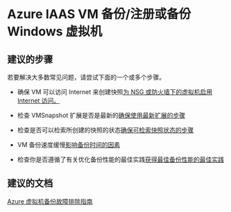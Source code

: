 <properties
    pageTitle="Azure IAAS VM 备份/注册或备份 Windows 虚拟机"
    description="Azure IAAS VM 备份/注册或备份 Windows 虚拟机"
    service="microsoft.recoveryservices"
    resource="vaults"
    authors="kasparks"
    displayOrder=""
    selfHelpType="generic"
    supportTopicIds="32553277"
    resourceTags=""
    productPesIds="15207"
    cloudEnvironments="public"
/>


# <a name="azure-iaas-vm-backupregister-or-back-up-a-windows-virtual-machine"></a>Azure IAAS VM 备份/注册或备份 Windows 虚拟机

## <a name="recommended-steps"></a>**建议的步骤**
若要解决大多数常见问题，请尝试下面的一个或多个步骤。
* 确保 VM 可以访问 Internet 来创建快照[为 NSG 或防火墙下的虚拟机启用 Internet 访问。](https://azure.microsoft.com/en-us/documentation/articles/backup-azure-troubleshoot-vm-backup-fails-snapshot-timeout/#cause-1-the-vm-does-not-have-internet-access)

* 检查 VMSnapshot 扩展是否是最新的[确保使用最新扩展的步骤](https://azure.microsoft.com/en-us/documentation/articles/backup-azure-troubleshoot-vm-backup-fails-snapshot-timeout/#cause-3-the-backup-extension-fails-to-update-or-load)

* 检查是否可以检索所创建的快照的状态[确保可检索快照状态的步骤](https://azure.microsoft.com/en-us/documentation/articles/backup-azure-troubleshoot-vm-backup-fails-snapshot-timeout/#cause-4-the-snapshots-status-cannot-be-retrieved-or-the-snapshots-cannot-be-taken)

* VM 备份速度缓慢[影响备份时间的因素](https://azure.microsoft.com/en-us/documentation/articles/backup-azure-vms-introduction/#total-vm-backup-time)

* 检查你是否遵循了有关优化备份性能的最佳实践[获得最佳备份性能的最佳实践](https://azure.microsoft.com/en-us/documentation/articles/backup-azure-vms-introduction/#best-practices)

## <a name="recommended-documents"></a>**建议的文档**
[Azure 虚拟机备份故障排除指南](https://azure.microsoft.com/en-us/documentation/articles/backup-azure-vms-troubleshoot/)



<!--HONumber=Dec16_HO2-->


